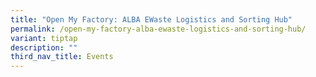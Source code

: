 ```yaml
---
title: "Open My Factory: ALBA EWaste Logistics and Sorting Hub"
permalink: /open-my-factory-alba-ewaste-logistics-and-sorting-hub/
variant: tiptap
description: ""
third_nav_title: Events
---
```

